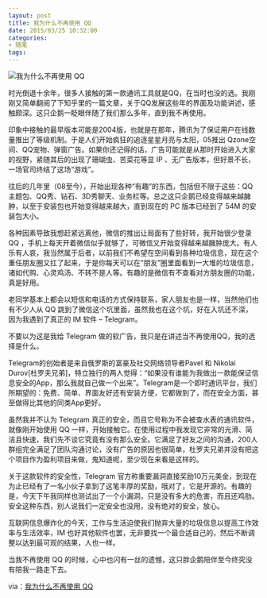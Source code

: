 ```yaml
---
layout: post
title: 我为什么不再使用 QQ
date: 2015/03/25 10:32:00
categories: 
- 随笔
tags: 
---
```


![我为什么不再使用 QQ][1]

时光倒退十余年，很多人接触的第一款通讯工具就是QQ，在当时也没的选。我刚刚又简单翻阅了下知乎里的一篇文章，关于QQ发展这些年的界面及功能讲述，感触颇深。这只企鹅一眨眼伴随了我们那么多年，直到我不再使用。

印象中接触的最早版本可能是2004版，也就是在那年，腾讯为了保证用户在线数量推出了等级机制。于是人们开始疯狂的追逐星星月亮与太阳，05推出 Qzone空间、QQ宠物、弹窗广告。如果你还记得的话，广告可能就是从那时开始进入大家的视野，紧随其后的出现了珊瑚虫、苦菜花等显 IP 、无广告版本，但好景不长，一场官司终结了这场“游戏”。

往后的几年里（08至今），开始出现各种“有趣”的东西，包括但不限于这些：QQ主题包、QQ秀、钻石、3D秀聊天、业务栏等。总之这只企鹅已经变得越来越臃肿，以至于安装包也开始变得越来越大，直到现在的 PC 版本已经到了 54M 的安装包大小。

各种因素导致我想赶紧远离他，微信的推出让局面有了些好转，我开始很少登录 QQ ，手机上每天开着微信似乎就够了，可微信又开始变得越来越臃肿庞大。有人乐有人哀，我当然属于后者，以前我们不希望在空间看到各种垃圾信息，现在这个重任朋友圈又扛了起来，于是你每天可以在“朋友”圈里面看到一大堆的垃圾信息，诸如代购、心灵鸡汤、不转不是人等。有趣的是微信有不查看对方朋友圈的功能，真是好用。

老同学基本上都会以短信和电话的方式保持联系，家人朋友也是一样，当然他们也有不少人从 QQ 跳到了微信这个坑里面，虽然我也在这个坑，好在入坑还不深，因为我遇到了真正的 IM 软件 – Telegram。

不要以为这是我给 Telegram 做的软广告，我只是在讲述当不再使用QQ，我的选择是什么。

Telegram的创始者是来自俄罗斯的富豪及社交网络领导者Pavel 和 Nikolai Durov[杜罗夫兄弟]，特立独行的两人觉得：“如果没有谁能为我做出一款能保证信息安全的App，那么我就自己做一个出来”。Telegram是一个即时通讯平台，我们所期望的：免费、简单、界面友好还有安装方便，它都做到了，而在安全方面，甚至做得比其他的同类App更好。

虽然我并不认为 Telegram 真正的安全，而且它号称为不会被查水表的通讯软件，就像刚开始使用 QQ 一样，开始接触它。在使用过程中我发现它非常的光滑、简洁且快速，我们先不谈它究竟有没有那么安全。它满足了好友之间的沟通，200人群组完全满足了团队沟通讨论，没有广告的原因也很简单，杜罗夫兄弟并没有把这个项目作为盈利项目来做，鬼知道呢，至少现在来看是这样的。

关于这款软件的安全性，Telegram 官方称重要漏洞直接奖励10万元美金，到现在为止已经有了一名小伙子拿到了这笔丰厚的奖励，哦对了，它是开源的。有趣的是，今天下午我同样也测试出了一个小漏洞，只是没有多大的危害，而且还鸡肋。安全这种东西，别人说我们一定安全也没用，没有绝对的安全，放心。

互联网信息爆炸化的今天，工作与生活迫使我们抛弃大量的垃圾信息以提高工作效率与生活效率，IM 也好其他软件也罢，无非要找一个最合适自己的，然后不断调整以达到最可观的结果，人也一样。

当我不再使用 QQ 的时候，心中也闪有一丝的遗憾，这只胖企鹅陪伴至今终究没有陪我一路走下去。

via：[我为什么不再使用 QQ][2]

 [1]: http://ww4.sinaimg.cn/large/c334041bjw1eqial3gmkaj20ag06z0u8.jpg

 [2]: http://linux.im/2015/03/25/not-to-use-qq.html
